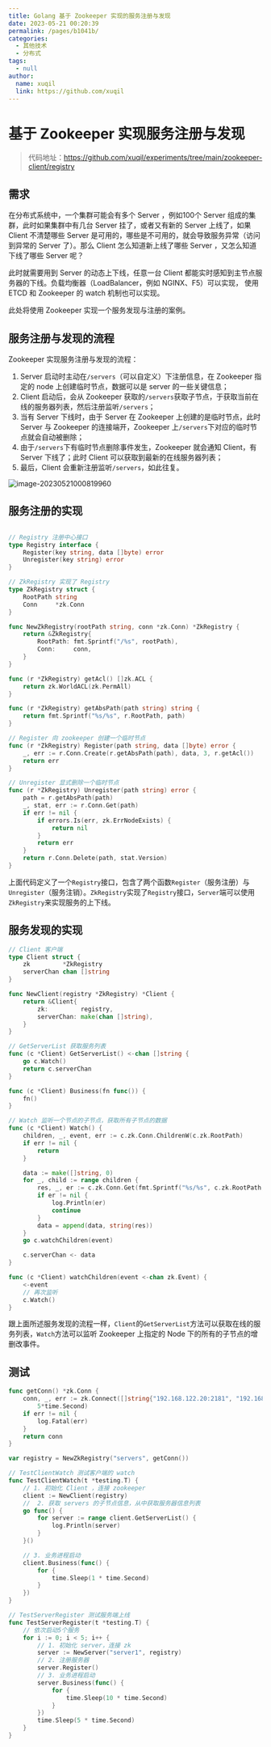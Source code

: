 ```yaml
---
title: Golang 基于 Zookeeper 实现的服务注册与发现
date: 2023-05-21 00:20:39
permalink: /pages/b1041b/
categories: 
  - 其他技术
  - 分布式
tags: 
  - null
author: 
  name: xuqil
  link: https://github.com/xuqil
---
```


# 基于 Zookeeper 实现服务注册与发现

> 代码地址：https://github.com/xuqil/experiments/tree/main/zookeeper-client/registry

## 需求

在分布式系统中，一个集群可能会有多个 Server ，例如100个 Server 组成的集群，此时如果集群中有几台 Server 挂了，或者又有新的 Server 上线了，如果 Client 不清楚哪些 Server 是可用的，哪些是不可用的，就会导致服务异常（访问到异常的 Server 了）。那么 Client 怎么知道新上线了哪些 Server ，又怎么知道下线了哪些 Server 呢？

此时就需要用到 Server 的动态上下线，任意一台 Client 都能实时感知到主节点服务器的下线。负载均衡器（LoadBalancer，例如 NGINX、F5）可以实现， 使用 ETCD 和 Zookeeper 的 watch 机制也可以实现。

此处将使用 Zookeeper 实现一个服务发现与注册的案例。

## 服务注册与发现的流程

Zookeeper 实现服务注册与发现的流程：

1. Server 启动时主动在`/servers`（可以自定义）下注册信息，在 Zookeeper 指定的 node 上创建临时节点，数据可以是 server 的一些关键信息；
2. Client 启动后，会从 Zookeeper 获取的`/servers`获取子节点，于获取当前在线的服务器列表，然后注册监听`/servers`；
3. 当有 Server 下线时，由于 Server 在 Zookeeper 上创建的是临时节点，此时 Server 与 Zookeeper 的连接端开，Zookeeper 上`/servers`下对应的临时节点就会自动被删除；
4. 由于`/servers`下有临时节点删除事件发生，Zookeeper 就会通知 Client，有 Server 下线了；此时 Client 可以获取到最新的在线服务器列表；
5. 最后，Client 会重新注册监听`/servers`，如此往复。

![image-20230521000819960](/img/other/distribution/04/01/image-20230521000819960.png)

## 服务注册的实现

```go

// Registry 注册中心接口
type Registry interface {
	Register(key string, data []byte) error
	Unregister(key string) error
}

// ZkRegistry 实现了 Registry
type ZkRegistry struct {
	RootPath string
	Conn     *zk.Conn
}

func NewZkRegistry(rootPath string, conn *zk.Conn) *ZkRegistry {
	return &ZkRegistry{
		RootPath: fmt.Sprintf("/%s", rootPath),
		Conn:     conn,
	}
}

func (r *ZkRegistry) getAcl() []zk.ACL {
	return zk.WorldACL(zk.PermAll)
}

func (r *ZkRegistry) getAbsPath(path string) string {
	return fmt.Sprintf("%s/%s", r.RootPath, path)
}

// Register 向 zookeeper 创建一个临时节点
func (r *ZkRegistry) Register(path string, data []byte) error {
	_, err := r.Conn.Create(r.getAbsPath(path), data, 3, r.getAcl())
	return err
}

// Unregister 显式删除一个临时节点
func (r *ZkRegistry) Unregister(path string) error {
	path = r.getAbsPath(path)
	_, stat, err := r.Conn.Get(path)
	if err != nil {
		if errors.Is(err, zk.ErrNodeExists) {
			return nil
		}
		return err
	}
	return r.Conn.Delete(path, stat.Version)
}
```

上面代码定义了一个`Registry`接口，包含了两个函数`Register`（服务注册）与`Unregister`（服务注销）。`ZkRegistry`实现了`Registry`接口，`Server`端可以使用`ZkRegistry`来实现服务的上下线。

## 服务发现的实现

```go
// Client 客户端
type Client struct {
	zk         *ZkRegistry
	serverChan chan []string
}

func NewClient(registry *ZkRegistry) *Client {
	return &Client{
		zk:         registry,
		serverChan: make(chan []string),
	}
}

// GetServerList 获取服务列表
func (c *Client) GetServerList() <-chan []string {
	go c.Watch()
	return c.serverChan
}

func (c *Client) Business(fn func()) {
	fn()
}

// Watch 监听一个节点的子节点，获取所有子节点的数据
func (c *Client) Watch() {
	children, _, event, err := c.zk.Conn.ChildrenW(c.zk.RootPath)
	if err != nil {
		return
	}

	data := make([]string, 0)
	for _, child := range children {
		res, _, er := c.zk.Conn.Get(fmt.Sprintf("%s/%s", c.zk.RootPath, child))
		if er != nil {
			log.Println(er)
			continue
		}
		data = append(data, string(res))
	}
	go c.watchChildren(event)

	c.serverChan <- data
}

func (c *Client) watchChildren(event <-chan zk.Event) {
	<-event
	// 再次监听
	c.Watch()
}
```

跟上面所述服务发现的流程一样，`Client`的`GetServerList`方法可以获取在线的服务列表，`Watch`方法可以监听 Zookeeper 上指定的 Node 下的所有的子节点的增删改事件。

## 测试

```go
func getConn() *zk.Conn {
	conn, _, err := zk.Connect([]string{"192.168.122.20:2181", "192.168.122.21:2181", "192.168.122.22:2181"},
		5*time.Second)
	if err != nil {
		log.Fatal(err)
	}
	return conn
}

var registry = NewZkRegistry("servers", getConn())

// TestClientWatch 测试客户端的 watch
func TestClientWatch(t *testing.T) {
	// 1. 初始化 Client ，连接 zookeeper
	client := NewClient(registry)
	//	2. 获取 servers 的子节点信息，从中获取服务器信息列表
	go func() {
		for server := range client.GetServerList() {
			log.Println(server)
		}
	}()

	// 3. 业务进程启动
	client.Business(func() {
		for {
			time.Sleep(1 * time.Second)
		}
	})
}

// TestServerRegister 测试服务端上线
func TestServerRegister(t *testing.T) {
	// 依次启动5个服务
	for i := 0; i < 5; i++ {
		// 1. 初始化 server，连接 zk
		server := NewServer("server1", registry)
		// 2. 注册服务器
		server.Register()
		// 3. 业务进程启动
		server.Business(func() {
			for {
				time.Sleep(10 * time.Second)
			}
		})
		time.Sleep(5 * time.Second)
	}
}
```

